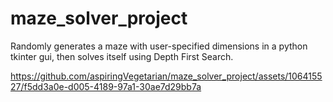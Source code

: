 # maze_solver_project
Randomly generates a maze with user-specified dimensions in a python tkinter gui, then solves itself using Depth First Search.

https://github.com/aspiringVegetarian/maze_solver_project/assets/106415527/f5dd3a0e-d005-4189-97a1-30ae7d29bb7a

